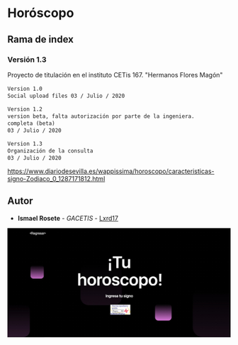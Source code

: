 # Horóscopo
## Rama de index
### Versión 1.3

Proyecto de titulación en el instituto CETis 167.
"Hermanos Flores Magón"

```
Version 1.0
Social upload files 03 / Julio / 2020
```
```
Version 1.2
version beta, falta autorización por parte de la ingeniera.
completa (beta)
03 / Julio / 2020

```
```
Version 1.3
Organización de la consulta
03 / Julio / 2020

```

https://www.diariodesevilla.es/wappissima/horoscopo/caracteristicas-signo-Zodiaco_0_1287171812.html
## Autor
* **Ismael Rosete** - *GACETIS* - [Lxrd17](https://github.com/Lxrd17)

![alt text](cover.jpg)